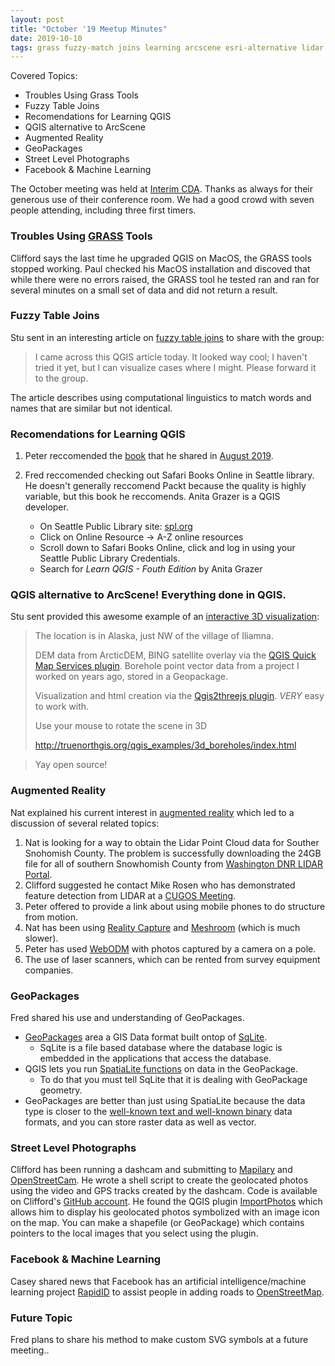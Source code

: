 ```yaml
---
layout: post
title: "October '19 Meetup Minutes"
date: 2019-10-10
tags: grass fuzzy-match joins learning arcscene esri-alternative lidar point-cloud snohomish-county geopackage photography facebook machine-learning computational-linguistics 3D quickmapservices qgis2threejs structure-from-motion augmented-reality sqlite spatialite well-known-text well-known-binary mapilary openstreetcam importphotos artificial intelligence rapidid
---
```


Covered Topics:
* Troubles Using Grass Tools
* Fuzzy Table Joins
* Recomendations for Learning QGIS
* QGIS alternative to ArcScene
* Augmented Reality
* GeoPackages
* Street Level Photographs
* Facebook & Machine Learning

The October meeting was held at [Interim CDA](http://interimicda.org/whatwedo/). Thanks as always for their generous use of their conference room. We had a good crowd with seven people attending, including three first timers.

### Troubles Using [GRASS](https://grass.osgeo.org/) Tools
Clifford says the last time he upgraded QGIS on MacOS, the GRASS tools stopped working. Paul checked his MacOS installation and discoved that while there were no errors raised, the GRASS tool he tested ran and ran for several minutes on a small set of data and did not return a result.

### Fuzzy Table Joins
Stu sent in an interesting article on [fuzzy table joins](https://spatialthoughts.com/2019/09/26/fuzzy-table-joins-in-qgis/) to share with the group:
> I came across this QGIS article today. It looked way cool; I haven't tried it yet, but I can visualize cases where I might.
> Please forward it to the group.

The article describes using computational linguistics to match words and names that are similar but not identical.

### Recomendations for Learning QGIS
1. Peter reccomended the [book](https://locatepress.com/dq3) that he shared in [August 2019](/minutes/201908-August).

2. Fred reccomended checking out Safari Books Online in Seattle library. He doesn't generally reccomend Packt because the quality is highly variable, but this book he reccomends. Anita Grazer is a QGIS developer.
   + On Seattle Public Library site: [spl.org](https://www.spl.org/)
   + Click on Online Resource -> A-Z online resources
   + Scroll down to Safari Books Online, click and log in using your Seattle Public Library Credentials.
   + Search for *Learn QGIS - Fouth Edition* by Anita Grazer

### QGIS alternative to ArcScene! Everything done in QGIS.
Stu sent provided this awesome example of an [interactive 3D visualization](http://truenorthgis.org/qgis_examples/3d_boreholes/index.html):

> The location is in Alaska, just NW of the village of Iliamna.
> 
> DEM data from ArcticDEM, BING satellite overlay via the [QGIS Quick Map Services plugin](https://qms.nextgis.com/about). Borehole point vector data from a project I worked on years ago, stored in a Geopackage.
> 
> Visualization and html creation via the [Qgis2threejs plugin](https://qgis2threejs.readthedocs.io/en/docs/). *VERY* easy to work with.
> 
> Use your mouse to rotate the scene in 3D
> 
> http://truenorthgis.org/qgis_examples/3d_boreholes/index.html

> Yay open source!

### Augmented Reality
Nat explained his current interest in [augmented reality](https://en.wikipedia.org/wiki/Augmented_reality) which led to a discussion of several related topics:
1. Nat is looking for a way to obtain the Lidar Point Cloud data for Souther Snohomish County. The problem is successfully downloading the 24GB file for all of southern Snowhomish County from [Washington DNR LIDAR Portal](https://lidarportal.dnr.wa.gov/).
2. Clifford suggested he contact Mike Rosen who has demonstrated feature detection from LIDAR at a [CUGOS Meeting](https://cugos.org/meetings/2018-03-21/).
3. Peter offered to provide a link about using mobile phones to do structure from motion.
4. Nat has been using [Reality Capture](https://www.capturingreality.com/) and [Meshroom](https://meshroom-manual.readthedocs.io/en/latest/) (which is much slower).
5. Peter has used [WebODM](https://www.opendronemap.org/webodm/) with photos captured by a camera on a pole.
6. The use of laser scanners, which can be rented from survey equipment companies.

### GeoPackages
Fred shared his use and understanding of GeoPackages. 
- [GeoPackages](https://www.geopackage.org/) area a GIS Data format built ontop of [SqLite](https://www.sqlite.org/index.html).
  - SqLite is a file based database where the database logic is embedded in the applications that access the database.
- QGIS lets you run [SpatiaLite functions](https://www.gaia-gis.it/fossil/libspatialite/index) on data in the GeoPackage.
  - To do that you must tell SqLite that it is dealing with GeoPackage geometry.
- GeoPackages are better than just using SpatiaLite because the data type is closer to the [well-known text and well-known binary](https://en.wikipedia.org/wiki/Well-known_text_representation_of_geometry) data formats, and you can store raster data as well as vector.

### Street Level Photographs
Clifford has been running a dashcam and submitting to [Mapilary](https://www.mapillary.com/) and [OpenStreetCam](https://openstreetcam.org/map/). He wrote a shell script to create the geolocated photos using the video and GPS tracks created by the dashcam. Code is available on Clifford's [GitHub account](https://github.com/cliffordsnow/roav2geojpeg). He found the QGIS plugin [ImportPhotos](https://plugins.qgis.org/plugins/ImportPhotos/) which allows him to display his geolocated photos symbolized with an image icon on the map. You can make a shapefile (or GeoPackage) which contains pointers to the local images that you select using the plugin. 

### Facebook & Machine Learning
Casey shared news that Facebook has an artificial intelligence/machine learning project [RapidID](https://mapwith.ai) to assist people in adding roads to [OpenStreetMap](https://www.openstreetmap.org).

### Future Topic
Fred plans to share his method to make custom SVG symbols at a future meeting..
 
